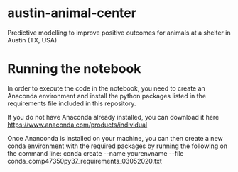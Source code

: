 # austin-animal-center
Predictive modelling to improve positive outcomes for animals at a shelter in Austin (TX, USA)

# Running the notebook
In order to execute the code in the notebook, you need to create an Anaconda environment and install the python packages listed in the requirements file included in this repository.

If you do not have Anaconda already installed, you can download it here https://www.anaconda.com/products/individual

Once Ananconda is installed on your machine, you can then create a new conda environment with the required packages by running the following on the command line: conda create --name yourenvname --file conda_comp47350py37_requirements_03052020.txt
